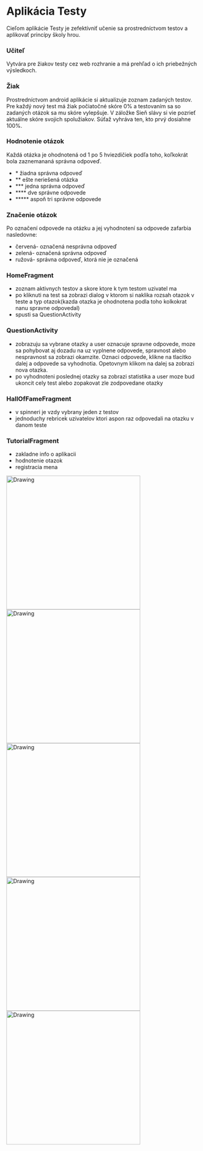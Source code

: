 # Aplikácia Testy
Cieľom aplikácie Testy je zefektívniť učenie sa prostredníctvom testov a aplikovať princípy školy hrou.
  
### Učiteľ
  Vytvára pre žiakov testy cez web rozhranie a má prehľad o ich priebežných výsledkoch.
  
### Žiak
Prostredníctvom android aplikácie si aktualizuje zoznam zadaných testov. Pre každý nový test má žiak počiatočné skóre 0% a testovaním sa so zadaných otázok sa mu skóre vylepšuje. V záložke Sieň slávy si vie pozrieť aktuálne skóre svojich spolužiakov. Súťaž vyhráva ten, kto prvý dosiahne 100%.
  	
###  Hodnotenie otázok
Každá otázka je ohodnotená od 1 po 5 hviezdičiek podľa toho, koľkokrát bola zaznemananá správna odpoveď.

 * \* žiadna správna odpoveď
 * \*\* ešte neriešená otázka
 * \*\*\* jedna správna odpoveď
 * \*\*\*\* dve správne odpovede
 * \*\*\*\*\* aspoň tri správne odpovede
  
### Značenie otázok
Po označení odpovede na otázku a jej vyhodnotení sa odpovede zafarbia nasledovne:
  
  * červená- označená nesprávna odpoveď
  * zelená- označená správna odpoveď
  * ružová- správna odpoveď, ktorá nie je označená

### HomeFragment
- zoznam aktivnych testov a skore ktore k tym testom uzivatel ma
- po kliknuti na test sa zobrazi dialog v ktorom si naklika rozsah otazok v teste a typ otazok(kazda otazka je ohodnotena podla toho kolkokrat nanu spravne odpovedal)
- spusti sa QuestionActivity

### QuestionActivity
- zobrazuju sa vybrane otazky a user oznacuje spravne odpovede, moze sa pohybovat aj dozadu na uz vyplnene odpovede, spravnost alebo nespravnost sa zobrazi okamzite. Oznaci odpovede, klikne na tlacitko dalej a odpovede sa vyhodnotia. Opetovnym klikom na dalej sa zobrazi nova otazka.
- po vyhodnoteni poslednej otazky sa zobrazi statistika a user moze bud ukoncit cely test alebo zopakovat zle zodpovedane otazky

### HallOfFameFragment
- v spinneri je vzdy vybrany jeden z testov
- jednoduchy rebricek uzivatelov ktori aspon raz odpovedali na otazku v danom teste

### TutorialFragment
- zakladne info o aplikacii
- hodnotenie otazok
- registracia mena


<img src="screen1.png" alt="Drawing" width="350"/>
<img src="screen2.png" alt="Drawing" width="350"/>
<img src="screen3.png" alt="Drawing" width="350"/>
<img src="screen4.png" alt="Drawing" width="350"/>
<img src="screen5.png" alt="Drawing" width="350"/>